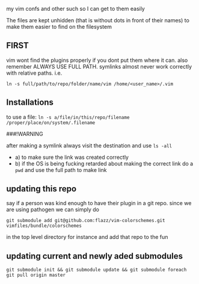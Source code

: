 my vim confs and other such so I can get to them easily

The files are kept unhidden (that is without dots in front of their names) to make them easier to find on the filesystem

## FIRST
vim wont find the plugins properly if you dont put them where it can. 
also remember ALWAYS USE FULL PATH. symlinks almost never work correctly with relative paths.
i.e.

  `ln -s full/path/to/repo/folder/name/vim /home/<user_name>/.vim`

## Installations

to use a file: 
  `ln -s a/file/in/this/repo/filename /proper/place/on/system/.filename`


###!WARNING

after making a symlink always visit the destination and use `ls -all`

* a)  to make sure the link was created correctly
* b) if the OS is being fucking retarded about making the correct link do a `pwd` and use the full path to make link

## updating this repo
say if a person was kind enough to have their plugin in a git repo. since we are using pathogen we can simply do
  
    git submodule add git@github.com:flazz/vim-colorschemes.git vimfiles/bundle/colorschemes

in the top level directory for instance and add that repo to the fun

## updating current and newly aded submodules
  `git submodule init && git submodule update && git submodule foreach git pull origin master`
